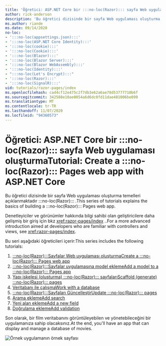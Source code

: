 ```yaml
---
title: 'Öğretici: ASP.NET Core bir :::no-loc(Razor)::: sayfa Web uygulaması oluşturma'
author: rick-anderson
description: 'Bu öğretici dizisinde bir sayfa Web uygulaması oluşturma temelleri açıklanmaktadır :::no-loc(Razor)::: .'
ms.author: riande
ms.date: 09/14/2020
no-loc:
- ':::no-loc(appsettings.json):::'
- ':::no-loc(ASP.NET Core Identity):::'
- ':::no-loc(cookie):::'
- ':::no-loc(Cookie):::'
- ':::no-loc(Blazor):::'
- ':::no-loc(Blazor Server):::'
- ':::no-loc(Blazor WebAssembly):::'
- ':::no-loc(Identity):::'
- ":::no-loc(Let's Encrypt):::"
- ':::no-loc(Razor):::'
- ':::no-loc(SignalR):::'
uid: tutorials/razor-pages/index
ms.openlocfilehash: cad4cf12e475c2f7db3e62a6ae78d53777710b6f
ms.sourcegitcommit: 342588e10ae0054a6d6dc0fd11dae481006be099
ms.translationtype: MT
ms.contentlocale: tr-TR
ms.lasthandoff: 11/07/2020
ms.locfileid: "94360573"
---
```

# <a name="tutorial-create-a-no-locrazor-pages-web-app-with-aspnet-core"></a><span data-ttu-id="7827b-103">Öğretici: ASP.NET Core bir :::no-loc(Razor)::: sayfa Web uygulaması oluşturma</span><span class="sxs-lookup"><span data-stu-id="7827b-103">Tutorial: Create a :::no-loc(Razor)::: Pages web app with ASP.NET Core</span></span>

<span data-ttu-id="7827b-104">Bu öğretici dizisinde bir sayfa Web uygulaması oluşturma temelleri açıklanmaktadır :::no-loc(Razor)::: .</span><span class="sxs-lookup"><span data-stu-id="7827b-104">This series of tutorials explains the basics of building a :::no-loc(Razor)::: Pages web app.</span></span> 

<span data-ttu-id="7827b-105">Denetleyiciler ve görünümler hakkında bilgi sahibi olan geliştiricilere daha gelişmiş bir giriş için bkz <xref:razor-pages/index> ..</span><span class="sxs-lookup"><span data-stu-id="7827b-105">For a more advanced introduction aimed at developers who are familiar with controllers and views, see <xref:razor-pages/index>.</span></span>

<span data-ttu-id="7827b-106">Bu seri aşağıdaki öğreticileri içerir:</span><span class="sxs-lookup"><span data-stu-id="7827b-106">This series includes the following tutorials:</span></span>

1. [<span data-ttu-id="7827b-107">:::no-loc(Razor):::Sayfalar Web uygulaması oluşturma</span><span class="sxs-lookup"><span data-stu-id="7827b-107">Create a :::no-loc(Razor)::: Pages web app</span></span>](xref:tutorials/razor-pages/razor-pages-start)
1. [<span data-ttu-id="7827b-108">:::no-loc(Razor):::Sayfalar uygulamasına model ekleme</span><span class="sxs-lookup"><span data-stu-id="7827b-108">Add a model to a :::no-loc(Razor)::: Pages app</span></span>](xref:tutorials/razor-pages/model)
1. [<span data-ttu-id="7827b-109">Yapı iskelesi (oluşturma) :::no-loc(Razor)::: sayfaları</span><span class="sxs-lookup"><span data-stu-id="7827b-109">Scaffold (generate) :::no-loc(Razor)::: pages</span></span>](xref:tutorials/razor-pages/page)
1. [<span data-ttu-id="7827b-110">Veritabanı ile çalışma</span><span class="sxs-lookup"><span data-stu-id="7827b-110">Work with a database</span></span>](xref:tutorials/razor-pages/sql)
1. [<span data-ttu-id="7827b-111">:::no-loc(Razor):::Sayfaları Güncelleştir</span><span class="sxs-lookup"><span data-stu-id="7827b-111">Update :::no-loc(Razor)::: pages</span></span>](xref:tutorials/razor-pages/da1)
1. [<span data-ttu-id="7827b-112">Arama ekleme</span><span class="sxs-lookup"><span data-stu-id="7827b-112">Add search</span></span>](xref:tutorials/razor-pages/search)
1. [<span data-ttu-id="7827b-113">Yeni alan ekleme</span><span class="sxs-lookup"><span data-stu-id="7827b-113">Add a new field</span></span>](xref:tutorials/razor-pages/new-field)
1. [<span data-ttu-id="7827b-114">Doğrulama ekleme</span><span class="sxs-lookup"><span data-stu-id="7827b-114">Add validation</span></span>](xref:tutorials/razor-pages/validation)

<span data-ttu-id="7827b-115">Son olarak, bir film veritabanını görüntüleyebilen ve yönetebileceğini bir uygulamanıza sahip olacaksınız.</span><span class="sxs-lookup"><span data-stu-id="7827b-115">At the end, you'll have an app that can display and manage a database of movies.</span></span>

![Örnek uygulamanın örnek sayfası](index/_static/sample-page.png)
